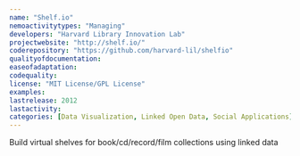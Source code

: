 ```yaml
---
name: "Shelf.io"
nemoactivitytypes: "Managing"
developers: "Harvard Library Innovation Lab"
projectwebsite: "http://shelf.io/"
coderepository: "https://github.com/harvard-lil/shelfio"
qualityofdocumentation: 
easeofadaptation: 
codequality: 
license: "MIT License/GPL License"
examples: 
lastrelease: 2012
lastactivity: 
categories: [Data Visualization, Linked Open Data, Social Applications]
---
```

Build virtual shelves for book/cd/record/film collections using linked data
